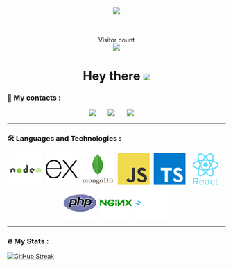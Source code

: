 <div id="header" align="center">
  <img src="https://media.giphy.com/media/ule4vhcY1xEKQ/giphy.gif" width="325"/>
</div>
  <br/>
<!-- <div id="codewars" align="center">
  <img src="https://www.codewars.com/users/HeikkeB/badges/large" alt""/>  
</div> -->
  <br/>
<div id="view" align="center">
<p align="center"> 
  Visitor count<br>
  <img src="https://profile-counter.glitch.me/HeikkeB/count.svg" />
</p>
</div>
<div id="hello" align="center">
  <h1>
    Hey there
      <img src="https://media.giphy.com/media/hvRJCLFzcasrR4ia7z/giphy.gif" width="30px"/>
  </h1>   
</div>

### 💬 My contacts :

<div id="social" align="center">
  <a href="https://discord.gg/PrNzJdUQZA"><img width="48px" src="https://cdn-icons-png.flaticon.com/512/2111/2111370.png"/></a>
  &#8287;&#8287;&#8287;&#8287;&#8287;
  <a href="mailto:vldbltn@gmail.com"><img width="48px" src="https://cdn2.downdetector.com/static/uploads/logo/image21.png"/></a>
  &#8287;&#8287;&#8287;&#8287;&#8287;
  <a href="https://t.me/VldBltn0"><img width="48px" src="https://cdn3.iconfinder.com/data/icons/social-media-chamfered-corner/154/telegram-512.png"/></a>
  &#8287;&#8287;&#8287;&#8287;&#8287;
</div>

---

### :hammer_and_wrench: Languages and Technologies :

<div align="center">
  <img src="https://github.com/devicons/devicon/blob/master/icons/nodejs/nodejs-original-wordmark.svg" title="NodeJS" alt="NodeJS" width="75" height="75"/>&nbsp;
  <img src="https://github.com/devicons/devicon/blob/master/icons/express/express-original.svg" title="Express" alt="Express" width="75" height="75"/>&nbsp;
  <img src="https://github.com/devicons/devicon/blob/master/icons/mongodb/mongodb-original-wordmark.svg" title="mongodb" alt="mongodb" width="75" height="75"/>&nbsp;
  <img src="https://github.com/devicons/devicon/blob/master/icons/javascript/javascript-original.svg" title="JS" alt="JS" width="75" height="75"/>&nbsp;
  <img src="https://github.com/devicons/devicon/blob/master/icons/typescript/typescript-original.svg" title="typescript" alt="typescript" width="75" height="75"/>&nbsp;
  <img src="https://github.com/devicons/devicon/blob/master/icons/react/react-original-wordmark.svg" title="react" alt="react" width="75" height="75"/>&nbsp;
  <img src="https://github.com/devicons/devicon/blob/master/icons/php/php-original.svg" title="php" alt="php" width="75" height="75"/>&nbsp;
  <img src="https://github.com/devicons/devicon/blob/master/icons/nginx/nginx-original.svg" title="nginx" alt="nginx" width="75" height="75"/>&nbsp;
  <img src="https://github.com/devicons/devicon/blob/master/icons/tailwindcss/tailwindcss-original-wordmark.svg" title="tailwind" alt="tailwind" width="75" height="75"/>&nbsp;
  </div>
  
  ---

### :fire: My Stats :

  [![GitHub Streak](http://github-readme-streak-stats.herokuapp.com?user=HeikkeB&theme=tokyonight&border_radius=5&mode=weekly)](https://git.io/streak-stats)
